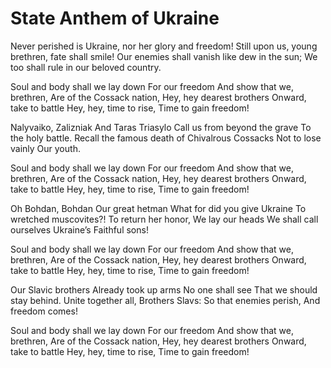 # State Anthem of Ukraine

Never perished is Ukraine, nor her glory and freedom!
Still upon us, young brethren, fate shall smile!
Our enemies shall vanish like dew in the sun;
We too shall rule in our beloved country.

Soul and body shall we lay down
For our freedom
And show that we, brethren,
Are of the Cossack nation,
Hey, hey dearest brothers
Onward, take to battle
Hey, hey, time to rise,
Time to gain freedom!

Nalyvaiko, Zalizniak
And Taras Triasylo
Call us from beyond the grave
To the holy battle.
Recall the famous death of
Chivalrous Cossacks
Not to lose vainly
Our youth.

Soul and body shall we lay down
For our freedom
And show that we, brethren,
Are of the Cossack nation,
Hey, hey dearest brothers
Onward, take to battle
Hey, hey, time to rise,
Time to gain freedom!

Oh Bohdan, Bohdan
Our great hetman
What for did you give Ukraine
To wretched muscovites?!
To return her honor,
We lay our heads
We shall call ourselves Ukraine’s
Faithful sons!

Soul and body shall we lay down
For our freedom
And show that we, brethren,
Are of the Cossack nation,
Hey, hey dearest brothers
Onward, take to battle
Hey, hey, time to rise,
Time to gain freedom!

Our Slavic brothers
Already took up arms
No one shall see
That we should stay behind.
Unite together all,
Brothers Slavs:
So that enemies perish,
And freedom comes!

Soul and body shall we lay down
For our freedom
And show that we, brethren,
Are of the Cossack nation,
Hey, hey dearest brothers
Onward, take to battle
Hey, hey, time to rise,
Time to gain freedom!
